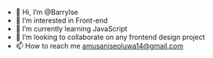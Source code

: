 - 👋 Hi, I’m @BarryIse
- 👀 I’m interested in Front-end
- 🌱 I’m currently learning JavaScript
- 💞️ I’m looking to collaborate on any frontend design project 
- 📫 How to reach me amusaniseoluwa14@gmail.com

<!---
BarryIse/BarryIse is a ✨ special ✨ repository because its `README.md` (this file) appears on your GitHub profile.
You can click the Preview link to take a look at your changes.
--->
